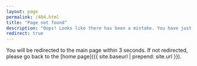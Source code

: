 ```yaml
---
layout: page
permalink: /404.html
title: "Page not found"
description: "Oops! Looks like there has been a mistake. You have just entered the realm of nothingness."
redirect: true
---
```


You will be redirected to the main page within 3 seconds. If not redirected, please go back to the [home page]({{ site.baseurl | prepend: site.url }}).
